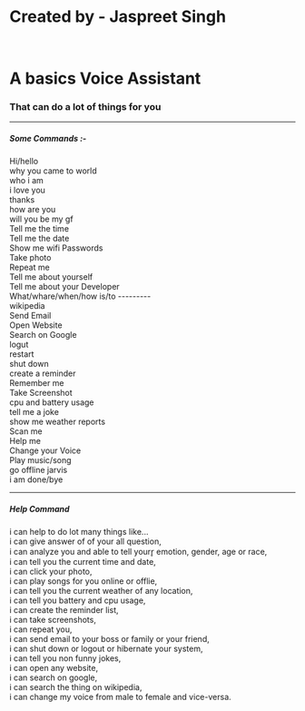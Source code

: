 <h1>Created by - Jaspreet Singh</h1><br>

<h1>A basics Voice Assistant</h1> 

<h3>That can do a lot of things for you</h3>

_________________________________________________________________________________________________________________________________________________________________________________


<h5>Some Commands :-</h5>

<p>
Hi/hello<br>
why you came to world<br>
who i am<br>
i love you<br>
thanks<br>
how are you<br>
will you be my gf<br>
Tell me the time<br>
Tell me the date<br>
Show me wifi Passwords<br>
Take photo<br>
Repeat me<br>
Tell me about yourself<br>
Tell me about your Developer<br>
What/whare/when/how is/to ---------<br>
wikipedia<br>
Send Email<br>
Open Website<br>
Search on Google<br>
logut<br>
restart<br>
shut down<br>
create a reminder<br>
Remember me<br>
Take Screenshot<br>
cpu and battery usage<br>
tell me a joke<br>
show me weather reports<br>
Scan me<br>
Help me<br>
Change your Voice<br>
Play music/song<br>
go offline jarvis<br>
i am done/bye<br>
</p>

_________________________________________________________________________________________________________________________________________________________________________________

<h5>Help Command</h5>

<p>
i can help to do lot many things like...<br>
i can give answer of of your all question,<br>
i can analyze you and able to tell yourr̥ emotion, gender, age or race,<br>
i can tell you the current time and date,<br>
i can click your photo,<br>
i can play songs for you online or offlie,<br>
i can tell you the current weather of any location,<br>
i can tell you battery and cpu usage,<br>
i can create the reminder list,<br>
i can take screenshots,<br>
i can repeat you,<br>
i can send email to your boss or family or your friend,<br>
i can shut down or logout or hibernate your system,<br>
i can tell you non funny jokes,<br>
i can open any website,<br>
i can search on google,<br>
i can search the thing on wikipedia,<br>
i can change my voice from male to female and vice-versa.
</p>
